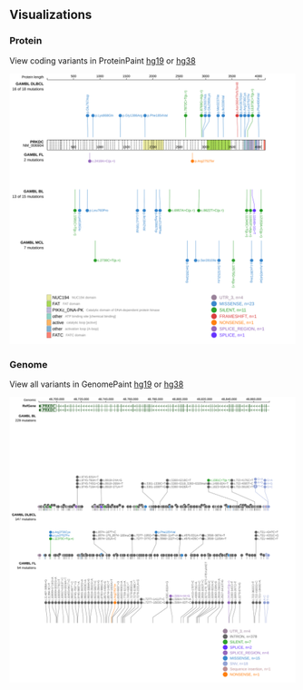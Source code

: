 ## Visualizations
### Protein
View coding variants in ProteinPaint [hg19](https://morinlab.github.io/LLMPP/GAMBL/PRKDC_protein.html)  or [hg38](https://morinlab.github.io/LLMPP/GAMBL/PRKDC_protein_hg38.html)

![](images/proteinpaint/PRKDC_NM_006904.svg)

### Genome
View all variants in GenomePaint [hg19](https://morinlab.github.io/LLMPP/GAMBL/PRKDC.html)  or [hg38](https://morinlab.github.io/LLMPP/GAMBL/PRKDC_hg38.html)

![](images/proteinpaint/PRKDC.svg)

